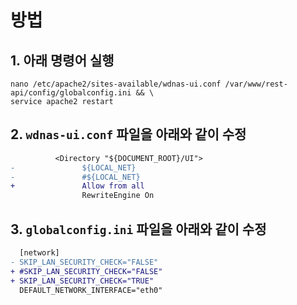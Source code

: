 # 방법
## 1. 아래 명령어 실행
  ```
  nano /etc/apache2/sites-available/wdnas-ui.conf /var/www/rest-api/config/globalconfig.ini && \
  service apache2 restart
  ```

## 2. `wdnas-ui.conf` 파일을 아래와 같이 수정
```diff
          <Directory "${DOCUMENT_ROOT}/UI">
-               ${LOCAL_NET}
-               #${LOCAL_NET}
+               Allow from all
                RewriteEngine On
```

## 3. `globalconfig.ini` 파일을 아래와 같이 수정
```diff
  [network]
- SKIP_LAN_SECURITY_CHECK="FALSE"
+ #SKIP_LAN_SECURITY_CHECK="FALSE"
+ SKIP_LAN_SECURITY_CHECK="TRUE"
  DEFAULT_NETWORK_INTERFACE="eth0"
```
